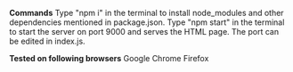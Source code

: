 __Commands__
Type "npm i" in the terminal to install node_modules and other dependencies mentioned in package.json.
Type "npm start" in the terminal to start the server on port 9000 and serves the HTML page.
The port can be edited in index.js.

__Tested on following browsers__
Google Chrome
Firefox
